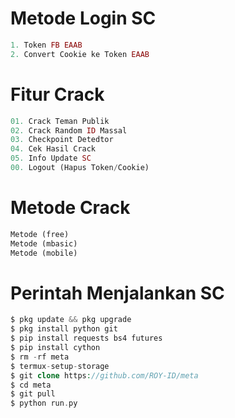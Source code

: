 # Metode Login SC
````php
1. Token FB EAAB
2. Convert Cookie ke Token EAAB
````
# Fitur Crack
````php
01. Crack Teman Publik
02. Crack Random ID Massal
03. Checkpoint Detedtor
04. Cek Hasil Crack
05. Info Update SC
00. Logout (Hapus Token/Cookie)
````
# Metode Crack
````php
Metode (free)
Metode (mbasic)
Metode (mobile)
````
# Perintah Menjalankan SC
````php
$ pkg update && pkg upgrade
$ pkg install python git
$ pip install requests bs4 futures
$ pip install cython
$ rm -rf meta
$ termux-setup-storage
$ git clone https://github.com/ROY-ID/meta
$ cd meta
$ git pull
$ python run.py
````
